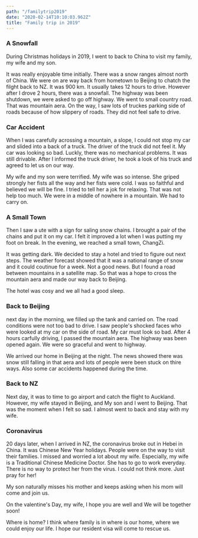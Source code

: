 ```yaml
---
path: "/familytrip2019"
date: "2020-02-14T10:10:03.962Z"
title: "Family trip in 2019"
---
```

### A Snowfall

During Christmas holidays in 2019, I went to back to China to visit my family, my wife and my son.

It was really enjoyable time initially. There was a snow ranges almost north of China. We were on are way back from hometown to Beijing to chatch the filght back to NZ. It was 900 km. It usually takes 12 hours to drive. However after I drove 2 hours, there was a snowfall. The highway was been shutdown, we were asked to go off highway. We went to small country road. That was mountain aera. On the way, I saw lots of truckes parking side of roads because of how slippery of roads. They did not feel safe to drive.

### Car Accident

When I was carefully acrossing a mountain, a slope, I could not stop my car and slided into a back of a truck. The driver of the truck did not feel it. My car was looking so bad. Luckly, there was no mechanical problems. It was still drivable. After I informed the truck driver, he took a look of his truck and agreed to let us on our way.

My wife and my son were terrified. My wife was so intense. She griped strongly her fists all the way and her fists were cold. I was so faithful and believed we will be fine. I tried to tell her a jok for relaxing. That was not help too much. We were in a middle of nowhere in a mountain. We had to carry on.

### A Small Town 

Then I saw a ute with a sign for saling snow chains. I brought a pair of the chains and put it on my car. I felt it improved a lot when I was putting my foot on break. In the evening, we reached a small town, ChangZi. 

It was getting dark. We decided to stay a hotel and tried to figure out next steps. The weather forecast showed that it was a national range of snow and it could coutinue for a week. Not a good news. But I found a road between mountains in a satellite map. So that was a hope to cross the mountain aera and made our way back to Beijing. 

The hotel was cosy and we all had a good sleep. 

### Back to Beijing

next day in the morning, we filled up the tank and carried on. The road conditions were not too bad to drive. I saw people's shocked faces who were looked at my car on the side of road. My car must look so bad. After 4 hours carfully driving, I passed the mountain aera. The highway was been opened again. We were so graceful and went to highway.

We arrived our home in Beijing at the night. The news showed there was snow still falling in that aera and lots of people were been stuck on thire ways. Also some car accidents happened during the time.

### Back to NZ

Next day, it was to time to go airport and catch the flight to Auckland. However, my wife stayed in Beijing, and My son and I went to Beijing. That was the moment when I felt so sad. I almost went to back and stay with my wife.

### Coronavirus

20 days later, when I arrived in NZ, the coronavirus broke out in Hebei in China. It was Chinese New Year holidays. People were on the way to visit their families. I missed and worried a lot about my wife. Especially, my wife is a Traditional Chinese Medicine Doctor. She has to go to work everyday. There is no way to protect her from the virus. I could not think more. Just pray for her! 

My son naturally misses his mother and keeps asking when his mom will come and join us.

On the valentine's Day, my wife, I hope you are well and We will be together soon!

Where is home? I think where family is in where is our home, where we could enjoy our life. I hope our resident visa will come to rescue us.


